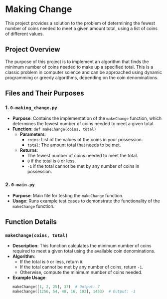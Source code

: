 # Making Change

This project provides a solution to the problem of determining the fewest number of coins needed to meet a given amount total, using a list of coins of different values.

## Project Overview

The purpose of this project is to implement an algorithm that finds the minimum number of coins needed to make up a specified total. This is a classic problem in computer science and can be approached using dynamic programming or greedy algorithms, depending on the coin denominations.

## Files and Their Purposes

### 1. `0-making_change.py`
- **Purpose**: Contains the implementation of the `makeChange` function, which determines the fewest number of coins needed to meet a given total.
- **Function**: `def makeChange(coins, total)`
  - **Parameters**:
    - `coins`: List of the values of the coins in your possession.
    - `total`: The amount total that needs to be met.
  - **Returns**:
    - The fewest number of coins needed to meet the total.
    - `0` if the total is `0` or less.
    - `-1` if the total cannot be met by any number of coins in possession.

### 2. `0-main.py`
- **Purpose**: Main file for testing the `makeChange` function.
- **Usage**: Runs example test cases to demonstrate the functionality of the `makeChange` function.

## Function Details

### `makeChange(coins, total)`
- **Description**: This function calculates the minimum number of coins required to meet a given total using the available coin denominations.
- **Algorithm**:
  - If the total is `0` or less, return `0`.
  - If the total cannot be met by any number of coins, return `-1`.
  - Otherwise, compute the minimum number of coins needed.
- **Example Usage**:
  ```python
  makeChange([1, 2, 25], 37)  # Output: 7
  makeChange([1256, 54, 48, 16, 102], 1453)  # Output: -1
